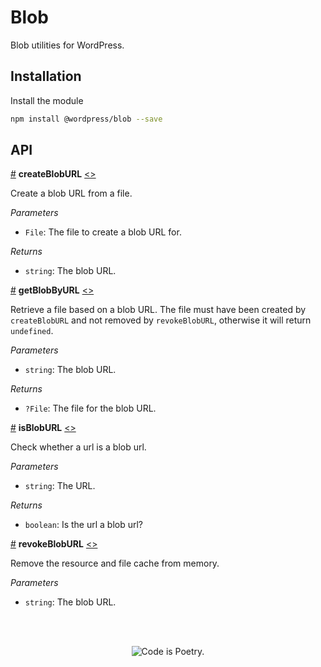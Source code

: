# Blob

Blob utilities for WordPress.

## Installation

Install the module

```bash
npm install @wordpress/blob --save
```

## API

<!-- START TOKEN(Autogenerated API docs) -->

<a href="#createbloburl">#</a> **createBlobURL** [\<>](src/index.js#L15-L21)

Create a blob URL from a file.

_Parameters_

-   `File`: The file to create a blob URL for.

_Returns_

-   `string`: The blob URL.

<a href="#getblobbyurl">#</a> **getBlobByURL** [\<>](src/index.js#L32-L34)

Retrieve a file based on a blob URL. The file must have been created by
`createBlobURL` and not removed by `revokeBlobURL`, otherwise it will return
`undefined`.

_Parameters_

-   `string`: The blob URL.

_Returns_

-   `?File`: The file for the blob URL.

<a href="#isbloburl">#</a> **isBlobURL** [\<>](src/index.js#L56-L61)

Check whether a url is a blob url.

_Parameters_

-   `string`: The URL.

_Returns_

-   `boolean`: Is the url a blob url?

<a href="#revokebloburl">#</a> **revokeBlobURL** [\<>](src/index.js#L41-L47)

Remove the resource and file cache from memory.

_Parameters_

-   `string`: The blob URL.


<!-- END TOKEN(Autogenerated API docs) -->

<br/><br/><p align="center"><img src="https://s.w.org/style/images/codeispoetry.png?1" alt="Code is Poetry." /></p>
